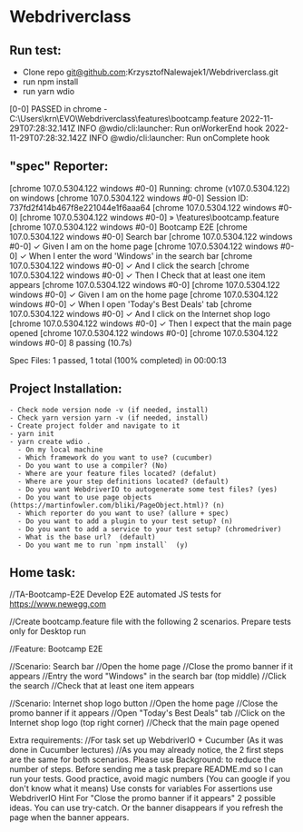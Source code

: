 # Webdriverclass
## Run test:
  - Clone repo git@github.com:KrzysztofNalewajek1/Webdriverclass.git
  - run npm install
  - run yarn wdio



[0-0] PASSED in chrome - C:\Users\krn\EVO\Webdriverclass\features\bootcamp.feature
2022-11-29T07:28:32.141Z INFO @wdio/cli:launcher: Run onWorkerEnd hook
2022-11-29T07:28:32.142Z INFO @wdio/cli:launcher: Run onComplete hook

 "spec" Reporter:
------------------------------------------------------------------
[chrome 107.0.5304.122 windows #0-0] Running: chrome (v107.0.5304.122) on windows
[chrome 107.0.5304.122 windows #0-0] Session ID: 737fd2f414b467f8e221044e1f6aaa64
[chrome 107.0.5304.122 windows #0-0]
[chrome 107.0.5304.122 windows #0-0] » \features\bootcamp.feature
[chrome 107.0.5304.122 windows #0-0] Bootcamp E2E
[chrome 107.0.5304.122 windows #0-0] Search bar
[chrome 107.0.5304.122 windows #0-0]    ✓ Given I am on the home page
[chrome 107.0.5304.122 windows #0-0]    ✓ When I enter the word 'Windows' in the search bar
[chrome 107.0.5304.122 windows #0-0]    ✓ And I click the search
[chrome 107.0.5304.122 windows #0-0]    ✓ Then I Check that at least one item appears
[chrome 107.0.5304.122 windows #0-0]
[chrome 107.0.5304.122 windows #0-0]    ✓ Given I am on the home page
[chrome 107.0.5304.122 windows #0-0]    ✓ When I open 'Today's Best Deals' tab
[chrome 107.0.5304.122 windows #0-0]    ✓ And I click on the Internet shop logo
[chrome 107.0.5304.122 windows #0-0]    ✓ Then I expect that the main page opened
[chrome 107.0.5304.122 windows #0-0]
[chrome 107.0.5304.122 windows #0-0] 8 passing (10.7s)


Spec Files:      1 passed, 1 total (100% completed) in 00:00:13















## Project Installation:
    - Check node version node -v (if needed, install)
    - Check yarn version yarn -v (if needed, install)
    - Create project folder and navigate to it
    - yarn init
    - yarn create wdio .
      - On my local machine
      - Which framework do you want to use? (cucumber)
      - Do you want to use a compiler? (No)
      - Where are your feature files located? (defalut)
      - Where are your step definitions located? (default)
      - Do you want WebdriverIO to autogenerate some test files? (yes)
      - Do you want to use page objects (https://martinfowler.com/bliki/PageObject.html)? (n)
      - Which reporter do you want to use? (allure + spec)
      - Do you want to add a plugin to your test setup? (n)
      - Do you want to add a service to your test setup? (chromedriver)
      - What is the base url?  (default)
      - Do you want me to run `npm install`  (y)





## Home task:
//TA-Bootcamp-E2E
Develop E2E automated JS tests for https://www.newegg.com

//Create bootcamp.feature file with the following 2 scenarios. Prepare tests only for Desktop run

//Feature: Bootcamp E2E

//Scenario: Search bar
//Open the home page
//Close the promo banner if it appears
//Entry the word "Windows" in the search bar (top middle)
//Click the search
//Check that at least one item appears

//Scenario: Internet shop logo button
//Open the home page
//Close the promo banner if it appears
//Open "Today's Best Deals" tab
//Click on the Internet shop logo (top right corner)
//Check that the main page opened

Extra requirements:
//For task set up WebdriverIO + Cucumber (As it was done in Cucumber lectures)
//As you may already notice, the 2 first steps are the same for both scenarios. Please use Background: to reduce the number of steps.
Before sending me a task prepare README.md so I can run your tests.
Good practice, avoid magic numbers (You can google if you don't know what it means)
Use consts for variables
For assertions use WebdriverIO
Hint
For "Close the promo banner if it appears" 2 possible ideas. You can use try-catch. Or the banner disappears if you refresh the page when the banner appears.
